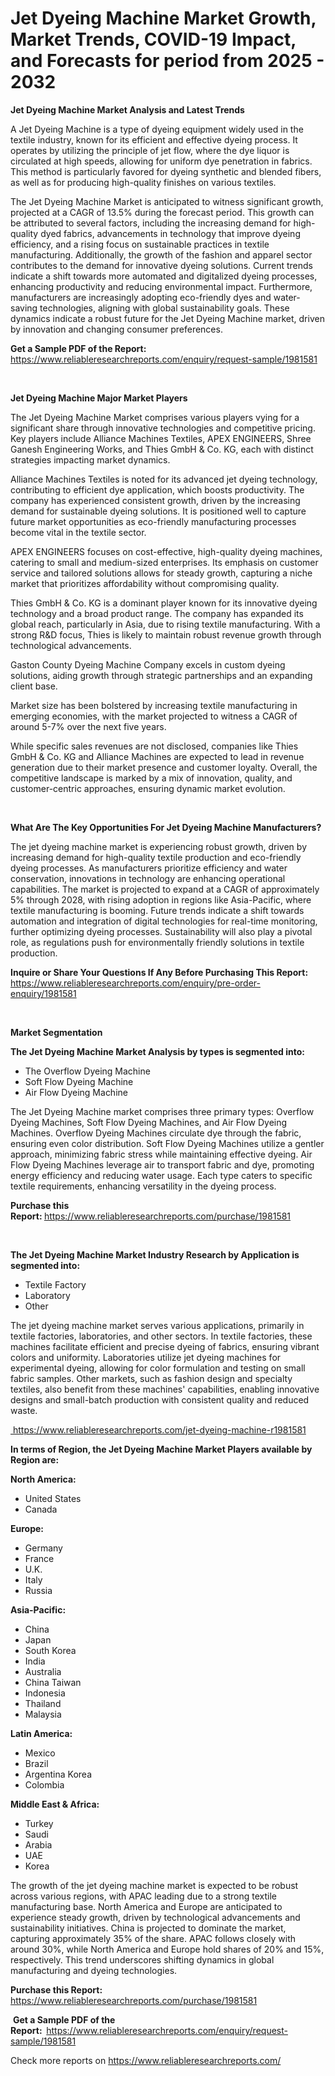 <p><h1>Jet Dyeing Machine Market Growth, Market Trends, COVID-19 Impact, and Forecasts for period from 2025 - 2032</h1></p><p><strong>Jet Dyeing Machine Market Analysis and Latest Trends</strong></p>
<p><p>A Jet Dyeing Machine is a type of dyeing equipment widely used in the textile industry, known for its efficient and effective dyeing process. It operates by utilizing the principle of jet flow, where the dye liquor is circulated at high speeds, allowing for uniform dye penetration in fabrics. This method is particularly favored for dyeing synthetic and blended fibers, as well as for producing high-quality finishes on various textiles.</p><p>The Jet Dyeing Machine Market is anticipated to witness significant growth, projected at a CAGR of 13.5% during the forecast period. This growth can be attributed to several factors, including the increasing demand for high-quality dyed fabrics, advancements in technology that improve dyeing efficiency, and a rising focus on sustainable practices in textile manufacturing. Additionally, the growth of the fashion and apparel sector contributes to the demand for innovative dyeing solutions. Current trends indicate a shift towards more automated and digitalized dyeing processes, enhancing productivity and reducing environmental impact. Furthermore, manufacturers are increasingly adopting eco-friendly dyes and water-saving technologies, aligning with global sustainability goals. These dynamics indicate a robust future for the Jet Dyeing Machine market, driven by innovation and changing consumer preferences.</p></p>
<p><strong>Get a Sample PDF of the Report:&nbsp;</strong> <a href="https://www.reliableresearchreports.com/enquiry/request-sample/1981581?utm_campaign=2192&utm_medium=2&utm_source=Github&utm_content=ia&utm_term=28022025&utm_id=jet-dyeing-machine">https://www.reliableresearchreports.com/enquiry/request-sample/1981581</a></p>
<p>&nbsp;</p>
<p><strong>Jet Dyeing Machine Major Market Players</strong></p>
<p><p>The Jet Dyeing Machine Market comprises various players vying for a significant share through innovative technologies and competitive pricing. Key players include Alliance Machines Textiles, APEX ENGINEERS, Shree Ganesh Engineering Works, and Thies GmbH & Co. KG, each with distinct strategies impacting market dynamics.</p><p>Alliance Machines Textiles is noted for its advanced jet dyeing technology, contributing to efficient dye application, which boosts productivity. The company has experienced consistent growth, driven by the increasing demand for sustainable dyeing solutions. It is positioned well to capture future market opportunities as eco-friendly manufacturing processes become vital in the textile sector.</p><p>APEX ENGINEERS focuses on cost-effective, high-quality dyeing machines, catering to small and medium-sized enterprises. Its emphasis on customer service and tailored solutions allows for steady growth, capturing a niche market that prioritizes affordability without compromising quality.</p><p>Thies GmbH & Co. KG is a dominant player known for its innovative dyeing technology and a broad product range. The company has expanded its global reach, particularly in Asia, due to rising textile manufacturing. With a strong R&D focus, Thies is likely to maintain robust revenue growth through technological advancements.</p><p>Gaston County Dyeing Machine Company excels in custom dyeing solutions, aiding growth through strategic partnerships and an expanding client base. </p><p>Market size has been bolstered by increasing textile manufacturing in emerging economies, with the market projected to witness a CAGR of around 5-7% over the next five years. </p><p>While specific sales revenues are not disclosed, companies like Thies GmbH & Co. KG and Alliance Machines are expected to lead in revenue generation due to their market presence and customer loyalty. Overall, the competitive landscape is marked by a mix of innovation, quality, and customer-centric approaches, ensuring dynamic market evolution.</p></p>
<p>&nbsp;</p>
<p><strong>What Are The Key Opportunities For Jet Dyeing Machine Manufacturers?</strong></p>
<p><p>The jet dyeing machine market is experiencing robust growth, driven by increasing demand for high-quality textile production and eco-friendly dyeing processes. As manufacturers prioritize efficiency and water conservation, innovations in technology are enhancing operational capabilities. The market is projected to expand at a CAGR of approximately 5% through 2028, with rising adoption in regions like Asia-Pacific, where textile manufacturing is booming. Future trends indicate a shift towards automation and integration of digital technologies for real-time monitoring, further optimizing dyeing processes. Sustainability will also play a pivotal role, as regulations push for environmentally friendly solutions in textile production.</p></p>
<p><strong>Inquire or Share Your Questions If Any Before Purchasing This Report:</strong> <a href="https://www.reliableresearchreports.com/enquiry/pre-order-enquiry/1981581?utm_campaign=2192&utm_medium=2&utm_source=Github&utm_content=ia&utm_term=28022025&utm_id=jet-dyeing-machine">https://www.reliableresearchreports.com/enquiry/pre-order-enquiry/1981581</a></p>
<p>&nbsp;</p>
<p><strong>Market Segmentation</strong></p>
<p><strong>The Jet Dyeing Machine Market Analysis by types is segmented into:</strong></p>
<p><ul><li>The Overflow Dyeing Machine</li><li>Soft Flow Dyeing Machine</li><li>Air Flow Dyeing Machine</li></ul></p>
<p><p>The Jet Dyeing Machine market comprises three primary types: Overflow Dyeing Machines, Soft Flow Dyeing Machines, and Air Flow Dyeing Machines. Overflow Dyeing Machines circulate dye through the fabric, ensuring even color distribution. Soft Flow Dyeing Machines utilize a gentler approach, minimizing fabric stress while maintaining effective dyeing. Air Flow Dyeing Machines leverage air to transport fabric and dye, promoting energy efficiency and reducing water usage. Each type caters to specific textile requirements, enhancing versatility in the dyeing process.</p></p>
<p><strong>Purchase this Report:&nbsp;</strong><a href="https://www.reliableresearchreports.com/purchase/1981581?utm_campaign=2192&utm_medium=2&utm_source=Github&utm_content=ia&utm_term=28022025&utm_id=jet-dyeing-machine">https://www.reliableresearchreports.com/purchase/1981581</a></p>
<p>&nbsp;</p>
<p><strong>The Jet Dyeing Machine Market Industry Research by Application is segmented into:</strong></p>
<p><ul><li>Textile Factory</li><li>Laboratory</li><li>Other</li></ul></p>
<p><p>The jet dyeing machine market serves various applications, primarily in textile factories, laboratories, and other sectors. In textile factories, these machines facilitate efficient and precise dyeing of fabrics, ensuring vibrant colors and uniformity. Laboratories utilize jet dyeing machines for experimental dyeing, allowing for color formulation and testing on small fabric samples. Other markets, such as fashion design and specialty textiles, also benefit from these machines' capabilities, enabling innovative designs and small-batch production with consistent quality and reduced waste.</p></p>
<p><a href="https://www.reliableresearchreports.com/jet-dyeing-machine-r1981581?utm_campaign=2192&utm_medium=2&utm_source=Github&utm_content=ia&utm_term=28022025&utm_id=jet-dyeing-machine">&nbsp;https://www.reliableresearchreports.com/jet-dyeing-machine-r1981581</a></p>
<p><strong>In terms of Region, the Jet Dyeing Machine Market Players available by Region are:</strong></p>
<p>
    <p> <strong> North America: </strong>
        <ul>
            <li>United States</li>
            <li>Canada</li>
        </ul>
        </p> 
    <p> <strong> Europe: </strong>
        <ul>
            <li>Germany</li>
            <li>France</li>
            <li>U.K.</li>
            <li>Italy</li>
            <li>Russia</li>
        </ul>
        </p> 
    <p> <strong> Asia-Pacific: </strong>
        <ul>
            <li>China</li>
            <li>Japan</li>
            <li>South Korea</li>
            <li>India</li>
            <li>Australia</li>
            <li>China Taiwan</li>
            <li>Indonesia</li>
            <li>Thailand</li>
            <li>Malaysia</li>
        </ul>
        </p> 
    <p> <strong> Latin America: </strong>
        <ul>
            <li>Mexico</li>
            <li>Brazil</li>
            <li>Argentina Korea</li>
            <li>Colombia</li>
        </ul>
        </p> 
    <p> <strong> Middle East & Africa: </strong>
        <ul>
            <li>Turkey</li>
            <li>Saudi</li>
            <li>Arabia</li>
            <li>UAE</li>
            <li>Korea</li>
        </ul>
    </p>
    </p>
<p><p>The growth of the jet dyeing machine market is expected to be robust across various regions, with APAC leading due to a strong textile manufacturing base. North America and Europe are anticipated to experience steady growth, driven by technological advancements and sustainability initiatives. China is projected to dominate the market, capturing approximately 35% of the share. APAC follows closely with around 30%, while North America and Europe hold shares of 20% and 15%, respectively. This trend underscores shifting dynamics in global manufacturing and dyeing technologies.</p></p>
<p><strong>Purchase this Report: </strong><a href="https://www.reliableresearchreports.com/purchase/1981581?utm_campaign=2192&utm_medium=2&utm_source=Github&utm_content=ia&utm_term=28022025&utm_id=jet-dyeing-machine">https://www.reliableresearchreports.com/purchase/1981581</a></p>
<p>&nbsp;<strong>Get a Sample PDF of the Report:&nbsp;&nbsp;</strong><a href="https://www.reliableresearchreports.com/enquiry/request-sample/1981581?utm_campaign=2192&utm_medium=2&utm_source=Github&utm_content=ia&utm_term=28022025&utm_id=jet-dyeing-machine">https://www.reliableresearchreports.com/enquiry/request-sample/1981581</a></p>
<p><strong></strong></p>
<p>Check more reports on <a href="https://www.reliableresearchreports.com/?utm_campaign=2192&utm_medium=2&utm_source=Github&utm_content=ia&utm_term=28022025&utm_id=jet-dyeing-machine">https://www.reliableresearchreports.com/</a></p>